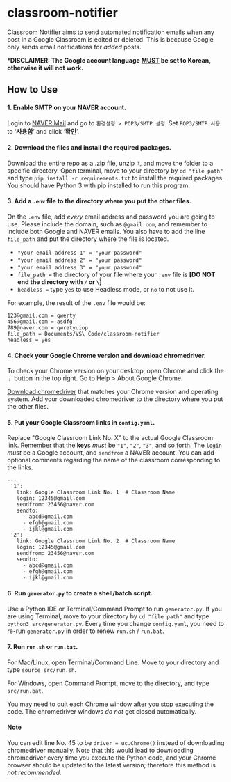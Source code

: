 # classroom-notifier
Classroom Notifier aims to send automated notification emails when any post in a Google Classroom is edited or deleted.
This is because Google only sends email notifications for *added* posts.

***DISCLAIMER: The Google account language <ins>MUST</ins> be set to Korean, otherwise it will not work.**

## How to Use
#### 1. Enable SMTP on your NAVER account.
Login to [NAVER Mail](https://mail.naver.com) and go to `환경설정 > POP3/SMTP 설정`. 
Set `POP3/SMTP 사용` to ‘**사용함**’ and click ‘**확인**’.

#### 2. Download the files and install the required packages.
Download the entire repo as a .zip file, unzip it, and move the folder to a specific directory.
Open terminal, move to your directory by `cd "file path"` and type `pip install -r requirements.txt` to install the required packages. You should have Python 3 with pip installed to run this program.

#### 3. Add a `.env` file to the directory where you put the other files.
On the `.env` file, add *every* email address and password you are going to use.
Please include the domain, such as `@gmail.com`, and remember to include both Google and NAVER emails.
You also have to add the line `file_path` and put the directory where the file is located.
* `"your email address 1" = "your password"`
* `"your email address 2" = "your password"`
* `"your email address 3" = "your password"`
* `file_path =` the directory of your file where your `.env` file is **[DO NOT end the directory with `/` or `\`]**
* `headless =` type `yes` to use Headless mode, or `no` to not use it.

For example, the result of the `.env` file would be:
```
123@gmail.com = qwerty
456@gmail.com = asdfg
789@naver.com = qwretyuiop
file_path = Documents/VS\ Code/classroom-notifier
headless = yes
```

#### 4. Check your Google Chrome version and download chromedriver.
To check your Chrome version on your desktop, open Chrome and click the `⋮` button in the top right.
Go to Help > About Google Chrome.

[Download chromedriver](https://chromedriver.chromium.org/downloads) that matches your Chrome version and operating system.
Add your downloaded chromedriver to the directory where you put the other files.

#### 5. Put your Google Classroom links in `config.yaml`.
Replace "Google Classroom Link No. X" to the actual Google Classroom link. Remember that the **key**s *must* be `"1"`, `"2"`, `"3"`, and so forth. The `login` *must* be a Google account, and `sendfrom` a NAVER account.
You can add optional comments regarding the name of the classroom corresponding to the links.
```
---
 '1':
   link: Google Classroom Link No. 1  # Classroom Name
   login: 12345@gmail.com
   sendfrom: 23456@naver.com
   sendto:
     - abcd@gmail.com
     - efgh@gmail.com
     - ijkl@gmail.com
 '2': 
   link: Google Classroom Link No. 2  # Classroom Name
   login: 12345@gmail.com
   sendfrom: 23456@naver.com
   sendto:
     - abcd@gmail.com
     - efgh@gmail.com
     - ijkl@gmail.com
```

#### 6. Run `generator.py` to create a shell/batch script.
Use a Python IDE or Terminal/Command Prompt to run `generator.py`. If you are using Terminal, move to your directory by `cd "file path"` and type `python3 src/generator.py`.
Every time you change `config.yaml`, you need to re-run `generator.py` in order to renew `run.sh` / `run.bat`.

#### 7. Run `run.sh` or `run.bat`.
For Mac/Linux, open Terminal/Command Line.
Move to your directory and type `source src/run.sh`.

For Windows, open Command Prompt, move to the directory, and type `src/run.bat`.

You may need to quit each Chrome window after you stop executing the code.
The chromedriver windows *do not* get closed automatically.

#### Note
You can edit line No. 45 to be `driver = uc.Chrome()` instead of downloading chromedriver manually.
Note that this would lead to downloading chromedriver every time you execute the Python code, and your Chrome browser should be updated to the latest version; therefore this method is *not recommended*.
